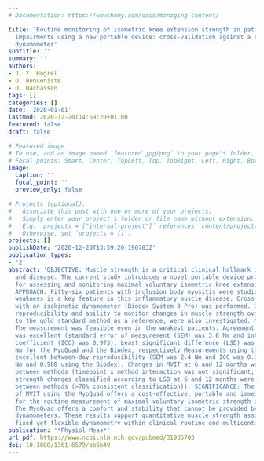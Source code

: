 ```yaml
---
# Documentation: https://wowchemy.com/docs/managing-content/

title: 'Routine monitoring of isometric knee extension strength in patients with muscle
  impairments using a new portable device: cross-validation against a standard isokinetic
  dynamometer'
subtitle: ''
summary: ''
authors:
- J. Y. Hogrel
- O. Benveniste
- D. Bachasson
tags: []
categories: []
date: '2020-01-01'
lastmod: 2020-12-20T14:59:20+01:00
featured: false
draft: false

# Featured image
# To use, add an image named `featured.jpg/png` to your page's folder.
# Focal points: Smart, Center, TopLeft, Top, TopRight, Left, Right, BottomLeft, Bottom, BottomRight.
image:
  caption: ''
  focal_point: ''
  preview_only: false

# Projects (optional).
#   Associate this post with one or more of your projects.
#   Simply enter your project's folder or file name without extension.
#   E.g. `projects = ["internal-project"]` references `content/project/deep-learning/index.md`.
#   Otherwise, set `projects = []`.
projects: []
publishDate: '2020-12-20T13:59:20.190783Z'
publication_types:
- '2'
abstract: 'OBJECTIVE: Muscle strength is a critical clinical hallmark in both health
  and disease. The current study introduces a novel portable device prototype (MyoQuad)
  for assessing and monitoring maximal voluntary isometric knee extension torque (MVIT).
  APPROACH: Fifty-six patients with inclusion body myositis were studied. Knee extension
  weakness is a key feature in this inflammatory muscle disease. Cross-validation
  with an isokinetic dynamometer (Biodex System 3 Pro) was performed. Between-day
  reproducibility and ability to monitor changes in muscle strength over time compared
  to the gold standard method as a reference, were also investigated. MAIN RESULTS:
  The measurement was feasible even in the weakest patients. Agreement between methods
  was excellent (standard error of measurement (SEM) was 3.8 Nm and intra-class correlation
  coefficient (ICC) was 0.973). Least significant difference (LSD) was 4.9 and 5.3
  Nm for the MyoQuad and the Biodex, respectively Measurements using the MyoQuad exhibited
  excellent between-day reproducibility (SEM was 2.4 Nm and ICC was 0.989 versus 2.6
  Nm and 0.988 using the Biodex). Changes in MVIT at 6 and 12 months were similar
  between methods (timepoint x method interaction was not significant; all p > 0.19);
  strength changes classified according to LSD at 6 and 12 months were consistent
  between methods (>70% consistent classification)). SIGNIFICANCE: The measurement
  of MVIT using the MyoQuad offers a cost-effective, portable and immediate alternative
  for the routine measurement of maximal voluntary isometric strength of the quadriceps.
  The MyoQuad offers a comfort and stability that cannot be provided by standard hand-held
  dynamometers. These results support quantitative muscle strength assessment using
  fixed yet flexible dynamometry within clinical routine and multicenter trials.'
publication: '*Physiol Meas*'
url_pdf: https://www.ncbi.nlm.nih.gov/pubmed/31935703
doi: 10.1088/1361-6579/ab6b49
---
```

